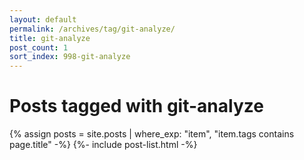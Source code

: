 ```yaml
---
layout: default
permalink: /archives/tag/git-analyze/
title: git-analyze
post_count: 1
sort_index: 998-git-analyze
---
```

<h1 class="page-heading">Posts tagged with git-analyze</h1>
{% assign posts = site.posts | where_exp: "item", "item.tags contains page.title" -%}
{%- include post-list.html -%}

